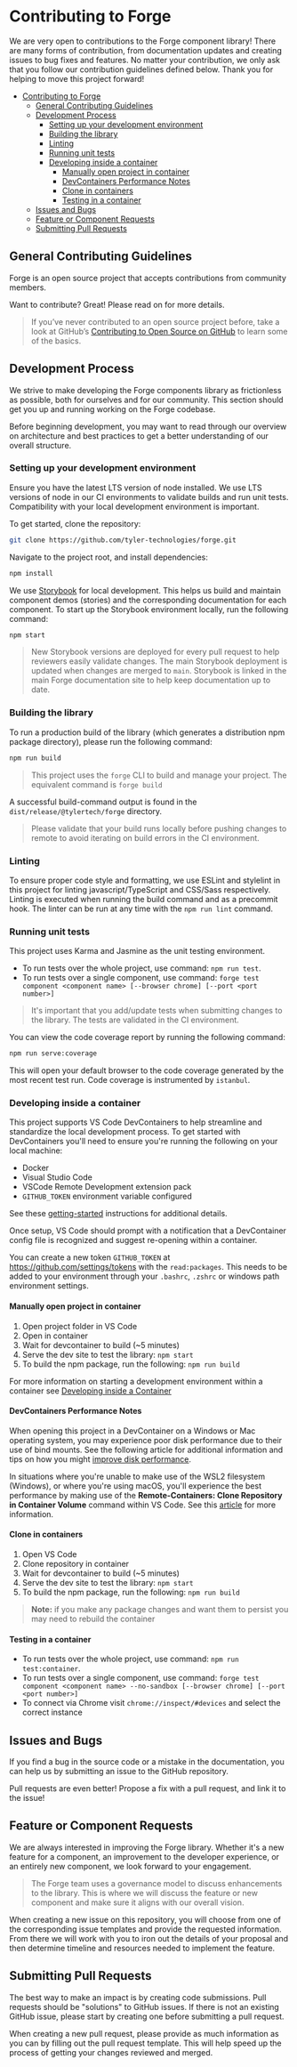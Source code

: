 # Contributing to Forge

We are very open to contributions to the Forge component library! There are many forms of
contribution, from documentation updates and creating issues to bug fixes and features. 
No matter your contribution, we only ask that you follow our contribution guidelines defined below. 
Thank you for helping to move this project forward!

- [Contributing to Forge](#contributing-to-forge)
  - [General Contributing Guidelines](#general-contributing-guidelines)
  - [Development Process](#development-process)
    - [Setting up your development environment](#setting-up-your-development-environment)
    - [Building the library](#building-the-library)
    - [Linting](#linting)
    - [Running unit tests](#running-unit-tests)
    - [Developing inside a container](#developing-inside-a-container)
      - [Manually open project in container](#manually-open-project-in-container)
      - [DevContainers Performance Notes](#devcontainers-performance-notes)
      - [Clone in containers](#clone-in-containers)
      - [Testing in a container](#testing-in-a-container)
  - [Issues and Bugs](#issues-and-bugs)
  - [Feature or Component Requests](#feature-or-component-requests)
  - [Submitting Pull Requests](#submitting-pull-requests)

## General Contributing Guidelines

Forge is an open source project that accepts contributions from community members.

Want to contribute? Great! Please read on for more details.

> If you’ve never contributed to an open source project before, take a look at GitHub’s
[Contributing to Open Source on GitHub](https://docs.github.com/en) to learn some of the basics.

## Development Process

We strive to make developing the Forge components library as frictionless as possible, both for
ourselves and for our community. This section should get you up and running working on the Forge
codebase.

Before beginning development, you may want to read through our overview on architecture and best
practices to get a better understanding of our overall structure.

### Setting up your development environment

Ensure you have the latest LTS version of node installed. We use LTS versions of node in our CI 
environments to validate builds and run unit tests. Compatibility with your local development
environment is important.

To get started, clone the repository:

```bash
git clone https://github.com/tyler-technologies/forge.git
```

Navigate to the project root, and install dependencies:

```bash
npm install
```

We use [Storybook](https://storybook.js.org/) for local development. This helps us build and
maintain component demos (stories) and the corresponding documentation for each component.
To start up the Storybook environment locally, run the following command:

```bash
npm start
```

> New Storybook versions are deployed for every pull request to help reviewers easily validate changes. The main
> Storybook deployment is updated when changes are merged to `main`.  Storybook is linked in the main Forge
> documentation site to help keep documentation up to date.

### Building the library

To run a production build of the library (which generates a distribution npm package directory), please run the following command:

```bash
npm run build
```

> This project uses the `forge` CLI to build and manage your project. The equivalent command is `forge build`

A successful build-command output is found in the `dist/release/@tylertech/forge` directory.

> Please validate that your build runs locally before pushing changes to remote to avoid iterating on build errors in the CI environment.

### Linting

To ensure proper code style and formatting, we use ESLint and stylelint in this project for linting javascript/TypeScript 
and CSS/Sass respectively. Linting is executed when running the build command and as a precommit hook. The linter can be 
run at any time with the `npm run lint` command.

### Running unit tests

This project uses Karma and Jasmine as the unit testing environment.

- To run tests over the whole project, use command: `npm run test`.
- To run tests over a single component, use command: `forge test component <component name> [--browser chrome] [--port <port number>]`

> It's important that you add/update tests when submitting changes to the library. The tests are validated in the CI environment.

You can view the code coverage report by running the following command:

```bash
npm run serve:coverage
```

This will open your default browser to the code coverage generated by the most recent test run. Code coverage is instrumented by `istanbul`.

### Developing inside a container

This project supports VS Code DevContainers to help streamline and standardize the local development
process. To get started with DevContainers you'll need to ensure you're running the following on your
local machine:

- Docker
- Visual Studio Code
- VSCode Remote Development extension pack
- `GITHUB_TOKEN` environment variable configured

See these [getting-started](https://code.visualstudio.com/docs/remote/containers#_installation)
instructions for additional details.

Once setup, VS Code should prompt with a notification that a DevContainer config file is recognized
and suggest re-opening within a container.

You can create a new token `GITHUB_TOKEN` at https://github.com/settings/tokens with the `read:packages`.
This needs to be added to your environment through your `.bashrc`, `.zshrc` or windows path environment
settings. 

#### Manually open project in container

1. Open project folder in VS Code
2. Open in container
3. Wait for devcontainer to build (~5 minutes)
4. Serve the dev site to test the library: `npm start`
5. To build the npm package, run the following: `npm run build`

For more information on starting a development environment within a container see
[Developing inside a Container](https://code.visualstudio.com/docs/remote/containers)

#### DevContainers Performance Notes

When opening this project in a DevContainer on a Windows or Mac operating system, you may experience poor
disk performance due to their use of bind mounts. See the following article for additional information and
tips on how you might
[improve disk performance](https://code.visualstudio.com/remote/advancedcontainers/improve-performance).

In situations where you're unable to make use of the WSL2 filesystem (Windows), or where you're using macOS,
you'll experience the best performance by making use of the **Remote-Containers: Clone Repository in Container Volume**
command within VS Code. See this [article](https://code.visualstudio.com/remote/advancedcontainers/improve-performance#_use-clone-repository-in-container-volume) 
for more information.

#### Clone in containers

1. Open VS Code
2. Clone repository in container
3. Wait for devcontainer to build (~5 minutes)
4. Serve the dev site to test the library: `npm start`
5. To build the npm package, run the following: `npm run build`

> **Note:** if you make any package changes and want them to persist you may need to rebuild the container

#### Testing in a container

- To run tests over the whole project, use command: `npm run test:container`.
- To run tests over a single component, use command: `forge test component <component name> --no-sandbox [--browser chrome] [--port <port number>]`
- To connect via Chrome visit `chrome://inspect/#devices` and select the correct instance

## Issues and Bugs

If you find a bug in the source code or a mistake in the documentation, you can help us by submitting
an issue to the GitHub repository.

Pull requests are even better! Propose a fix with a pull request, and link it to the issue!

## Feature or Component Requests

We are always interested in improving the Forge library. Whether it's a new feature for a component, 
an improvement to the developer experience, or an entirely new component, we look forward to your 
engagement.

> The Forge team uses a governance model to discuss enhancements to the library. This is where we will
> discuss the feature or new component and make sure it aligns with our overall vision.

When creating a new issue on this repository, you will choose from one of the corresponding issue templates
and provide the requested information. From there we will work with you to iron out the details of your
proposal and then determine timeline and resources needed to implement the feature.

## Submitting Pull Requests

The best way to make an impact is by creating code submissions. Pull requests should
be "solutions" to GitHub issues. If there is not an existing GitHub issue, please start by creating one
before submitting a pull request.

When creating a new pull request, please provide as much information as you can by filling out the pull
request template. This will help speed up the process of getting your changes reviewed and merged.
